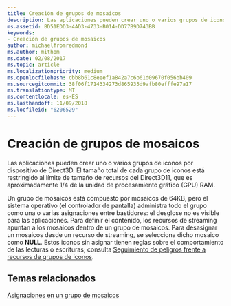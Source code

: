 ```yaml
---
title: Creación de grupos de mosaicos
description: Las aplicaciones pueden crear uno o varios grupos de iconos por dispositivo de Direct3D. El tamaño total de cada grupo de iconos está restringido al límite de tamaño de recursos del Direct3D11, que es aproximadamente 1/4 de la unidad de procesamiento gráfico (GPU) RAM.
ms.assetid: BD51EDD3-4AD3-4733-B014-DD77B9D743BB
keywords:
- Creación de grupos de mosaicos
author: michaelfromredmond
ms.author: mithom
ms.date: 02/08/2017
ms.topic: article
ms.localizationpriority: medium
ms.openlocfilehash: cbb8b61c8eeef1a842a7c6b61d09670f056bb409
ms.sourcegitcommit: 38f06f1714334273d865935d9afb80efffe97a17
ms.translationtype: MT
ms.contentlocale: es-ES
ms.lasthandoff: 11/09/2018
ms.locfileid: "6206529"
---
```

# <a name="tile-pool-creation"></a>Creación de grupos de mosaicos


Las aplicaciones pueden crear uno o varios grupos de iconos por dispositivo de Direct3D. El tamaño total de cada grupo de iconos está restringido al límite de tamaño de recursos del Direct3D11, que es aproximadamente 1/4 de la unidad de procesamiento gráfico (GPU) RAM.

Un grupo de mosaicos está compuesto por mosaicos de 64KB, pero el sistema operativo (el controlador de pantalla) administra todo el grupo como una o varias asignaciones entre bastidores: el desglose no es visible para las aplicaciones. Para definir el contenido, los recursos de streaming apuntan a los mosaicos dentro de un grupo de mosaicos. Para desasignar un mosaicos desde un recurso de streaming, se selecciona dicho mosaico como **NULL**. Estos iconos sin asignar tienen reglas sobre el comportamiento de las lecturas o escrituras; consulta [Seguimiento de peligros frente a recursos de grupos de iconos](hazard-tracking-versus-tile-pool-resources.md).

## <a name="span-idrelated-topicsspanrelated-topics"></a><span id="related-topics"></span>Temas relacionados


[Asignaciones en un grupo de mosaicos](mappings-are-into-a-tile-pool.md)

 

 




